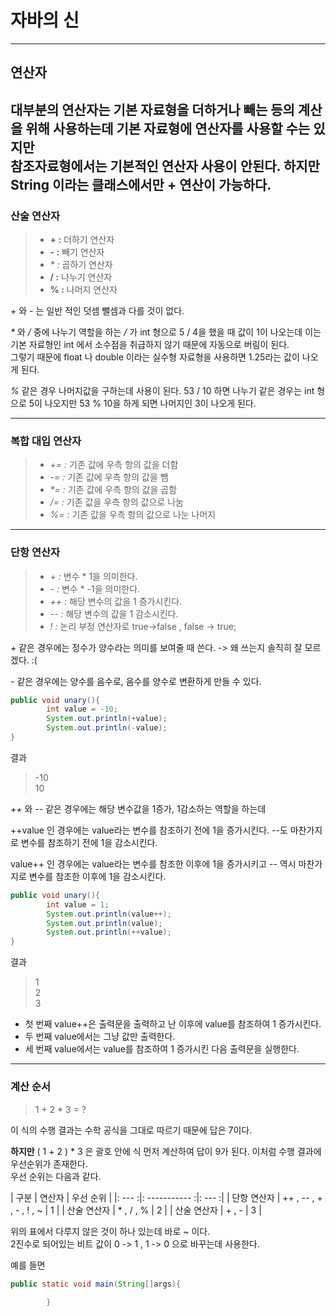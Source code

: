 # 자바의 신

---
## 연산자

대부분의 연산자는 기본 자료형을 더하거나 빼는 등의 계산을 위해 사용하는데 기본 자료형에 연산자를 사용할 수는 있지만
<br> 참조자료형에서는 기본적인 연산자 사용이 안된다. 하지만 String 이라는 클래스에서만 + 연산이 가능하다.
---
### 산술 연산자

>- **+ :** 더하기 연산자
>- **- :** 빼기 연산자
>- _* :_ 곱하기 연산자
>- **/ :** 나누기 연산자
>- **% :** 나머지 연산자

_+_ 와 _-_ 는 일반 적인 덧셈 뺄셈과 다를 것이 없다.

_*_ 와 _/_ 중에 나누기 역할을 하는 _/_ 가 int 형으로 5 / 4을 했을 때 값이 1이 나오는데 이는 기본 자료형인 int 에서 소수점을 취급하지 않기 때문에 자동으로 버림이 된다.
<br>그렇기 때문에 float 나 double 이라는 실수형 자료형을 사용하면 1.25라는 값이 나오게 된다.

_%_ 같은 경우 나머지값을 구하는데 사용이 된다. 53 / 10 하면 나누기 같은 경우는 int 형으로 5이 나오지만 53 % 10을 하게 되면 나머지인 3이 나오게 된다.

---
### 복합 대입 연산자

>- _+= :_ 기존 값에 우측 항의 값을 더함
>- _-= :_ 기존 값에 우측 항의 값을 뺌
>- _*= :_ 기존 값에 우측 항의 값을 곱함
>- _/= :_ 기존 값을 우측 항의 값으로 나눔
>- _%= :_ 기존 값을 우측 항의 값으로 나눈 나머지

---
### 단항 연산자

>- _+ :_ 변수 * 1을 의미한다.
>- _- :_ 변수 * -1을 의미한다.
>- _++ :_ 해당 변수의 값을 1 증가시킨다.
>- _-- :_ 해당 변수의 값을 1 감소시킨다.
>- _! :_ 논리 부정 연산자로 true->false , false -> true;

_+_ 같은 경우에는 정수가 양수라는 의미를 보여줄 때 쓴다. ->  왜 쓰는지 솔직히 잘 모르겠다. :(

_-_ 같은 경우에는 양수를 음수로, 음수를 양수로 변환하게 만들 수 있다.
~~~java
public void unary(){
        int value = -10;
        System.out.println(+value);
        System.out.println(-value);
}
~~~
결과 
> -10<br>
> 10

_++_ 와 _--_ 같은 경우에는 해당 변수값을 1증가, 1감소하는 역할을 하는데  <br>

++value 인 경우에는 value라는 변수를 참조하기 전에 1을 증가시킨다. --도 마찬가지로 변수를 참조하기 전에 1을 감소시킨다.

value++ 인 경우에는 value라는 변수를 참조한 이후에 1을 증가시키고 -- 역시 마찬가지로 변수를 참조한 이후에 1을 감소시킨다.

~~~java
public void unary(){
        int value = 1;
        System.out.println(value++);
        System.out.println(value);
        System.out.println(++value);
}
~~~

결과
> 1<br>
> 2<br>
> 3

- 첫 번째 value++은 출력문을 출력하고 난 이후에 value를 참조하여 1 증가시킨다.
- 두 번째 value에서는 그냥 값만 출력한다.
- 세 번째 value에서는 value를 참조하여 1 증가시킨 다음 출력문을 실행한다.

---
### 계산 순서

> 1 + 2 * 3 = ?

이 식의 수행 결과는 수학 공식을 그대로 따르기 때문에 답은 7이다.

**하지만** ( 1 + 2 ) * 3 은 괄호 안에 식 먼저 계산하여 답이 9가 된다. 이처럼 수행 결과에 우선순위가 존재한다.
<br> 우선 순위는 다음과 같다.

| 구분 | 연산자 | 우선 순위 |
|: --- :|: ----------- :|: --- :|
| 단항 연산자 | ++ , -- , + , - , ! , ~ | 1 |
| 산술 연산자 | * , / , %  | 2 |
| 산술 연산자 | + , - | 3 |

위의 표에서 다루지 않은 것이 하나 있는데 바로 ~ 이다. <br>
2진수로 되어있는 비트 값이 0 -> 1 , 1 -> 0 으로 바꾸는데 사용한다.

예를 들면
~~~java
public static void main(String[]args){
        
        }
~~~